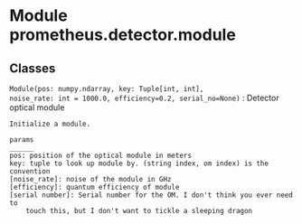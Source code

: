 Module prometheus.detector.module
=================================

Classes
-------

`Module(pos: numpy.ndarray, key: Tuple[int, int], noise_rate: int = 1000.0, efficiency=0.2, serial_no=None)`
:   Detector optical module
    
    Initialize a module.
    
    params
    ______
    pos: position of the optical module in meters
    key: tuple to look up module by. (string index, om index) is the convention
    [noise_rate]: noise of the module in GHz
    [efficiency]: quantum efficiency of module
    [serial number]: Serial number for the OM. I don't think you ever need to
        touch this, but I don't want to tickle a sleeping dragon